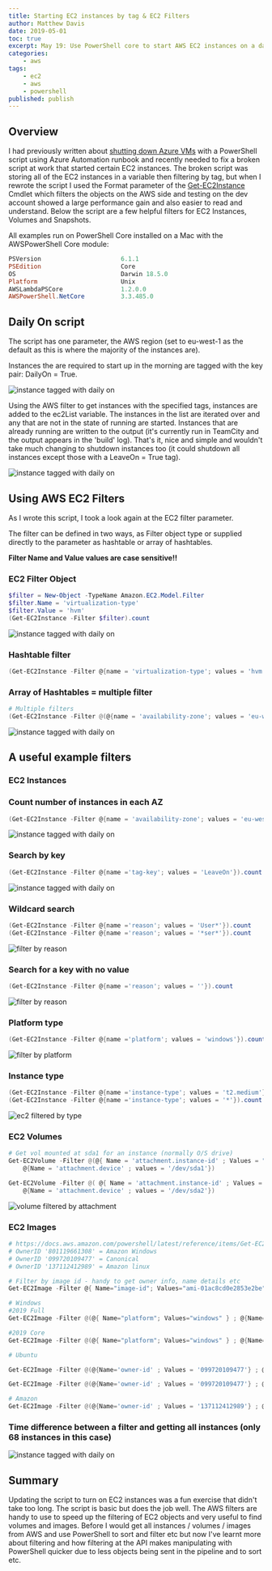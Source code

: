```yaml
---
title: Starting EC2 instances by tag & EC2 Filters
author: Matthew Davis
date: 2019-05-01
toc: true
excerpt: May 19: Use PowerShell core to start AWS EC2 instances on a daily schedule and some useful EC2 filters for PowerShell
categories:
    - aws
tags:
    - ec2
    - aws
    - powershell
published: publish
---
```


## Overview

I had previously written about [shutting down Azure VMs] with a PowerShell script using Azure Automation runbook and recently needed to fix a broken script at work that started certain EC2 instances.
The broken script was storing all of the EC2 instances in a variable then filtering by tag, but when I rewrote the script I used the Format parameter of the [Get-EC2Instance] Cmdlet which filters the objects on the AWS side and testing on the dev account showed a large performance gain and also easier to read and understand.
Below the script are a few helpful filters for EC2 Instances, Volumes and Snapshots.

All examples run on PowerShell Core installed on a Mac with the AWSPowerShell Core module:

```powershell
PSVersion                      6.1.1
PSEdition                      Core
OS                             Darwin 18.5.0
Platform                       Unix
AWSLambdaPSCore                1.2.0.0
AWSPowerShell.NetCore          3.3.485.0  
```

## Daily On script

The script has one parameter, the AWS region (set to eu-west-1 as the default as this is where the majority of the instances are).

Instances the are required to start up in the morning are tagged with the key pair: DailyOn = True.

![instance tagged with daily on](/images/aws-daily-on/daily-on-tag.png)

Using the AWS filter to get instances with the specified tags, instances are added to the ec2List variable.
The instances in the list are iterated over and any that are not in the state of running are started. Instances that are already running are written to the output (it's currently run in TeamCity and the output appears in the 'build' log).
That's it, nice and simple and wouldn't take much changing to shutdown instances too (it could shutdown all instances except those with a LeaveOn = True tag).

<script src="https://gist.github.com/MatthewJDavis/ed1f0a99c933bfa28ffbea49d2c6023c.js"></script>

![instance tagged with daily on](/images/aws-daily-on/start-daily-on-output.png)

## Using AWS EC2 Filters

As I wrote this script, I took a look again at the EC2 filter parameter.

The filter can be defined in two ways, as Filter object type or supplied directly to the parameter as hashtable or array of hashtables.

**Filter Name and Value values are case sensitive!!**

### EC2 Filter Object

```powershell
$filter = New-Object -TypeName Amazon.EC2.Model.Filter
$filter.Name = 'virtualization-type'
$filter.Value = 'hvm'
(Get-EC2Instance -Filter $filter).count
```

![instance tagged with daily on](/images/aws-daily-on/filter-object.png)

### Hashtable filter

```powershell
(Get-EC2Instance -Filter @{name = 'virtualization-type'; values = 'hvm' }).count
```



### Array of Hashtables = multiple filter

```powershell
# Multiple filters
(Get-EC2Instance -Filter @(@{name = 'availability-zone'; values = 'eu-west-1b' } ; @{name ='tag:DailyOn'; values = 'True'})).count
```

![instance tagged with daily on](/images/aws-daily-on/multi-filter.png)

## A useful example filters

### EC2 Instances

### Count number of instances in each AZ

```powershell
(Get-EC2Instance -Filter @{name = 'availability-zone'; values = 'eu-west-1a' }).count
```

![instance tagged with daily on](/images/aws-daily-on/az-count.png)

### Search by key

```powershell
(Get-EC2Instance -Filter @{name ='tag-key'; values = 'LeaveOn'}).count
```

![instance tagged with daily on](/images/aws-daily-on/tag-key.png)

### Wildcard search

```powershell
(Get-EC2Instance -Filter @{name ='reason'; values = 'User*'}).count
(Get-EC2Instance -Filter @{name ='reason'; values = '*ser*'}).count
```

![filter by reason](/images/aws-daily-on/filter-reason.png)

### Search for a key with no value

```powershell
(Get-EC2Instance -Filter @{name ='reason'; values = ''}).count
```

![filter by reason](/images/aws-daily-on/filter-reason-blank.png)

### Platform type

```powershell
(Get-EC2Instance -Filter @{name ='platform'; values = 'windows'}).count
```

![filter by platform](/images/aws-daily-on/filter-platform.png)

### Instance type

```powershell
(Get-EC2Instance -Filter @{name ='instance-type'; values = 't2.medium'}).count
(Get-EC2Instance -Filter @{name ='instance-type'; values = '*'}).count
```

![ec2 filtered by type](/images/aws-daily-on/filter-instance-type.png)

### EC2 Volumes

```powershell
# Get vol mounted at sda1 for an instance (normally O/S drive)
Get-EC2Volume -Filter @(@{ Name = 'attachment.instance-id' ; Values = "$($ec2Instance.Instances.instanceid)"} ;
    @{Name = 'attachment.device' ; values = '/dev/sda1'})

Get-EC2Volume -Filter @( @{ Name = 'attachment.instance-id' ; Values = "$($ec2Instance.Instances.instanceid)"} ; 
    @{Name = 'attachment.device' ; values = '/dev/sda2'})
```

![volume filtered by attachment](/images/aws-daily-on/attachment.png)


### EC2 Images

```powershell
# https://docs.aws.amazon.com/powershell/latest/reference/items/Get-EC2Image.html
# OwnerID '801119661308' = Amazon Windows
# OwnerID '099720109477' = Canonical
# OwnerID '137112412989' = Amazon linux

# Filter by image id - handy to get owner info, name details etc
Get-EC2Image -Filter @{ Name="image-id"; Values="ami-01ac8cd0e2853e2be" }

# Windows
#2019 Full
Get-EC2Image -Filter @(@{ Name="platform"; Values="windows" } ; @{Name='owner-id' ; Values = '801119661308'} ; @{Name='name'; Values = 'Windows_Server-2019-English-Full-Base-*'})

#2019 Core
Get-EC2Image -Filter @(@{ Name="platform"; Values="windows" } ; @{Name='owner-id' ; Values = '801119661308'} ; @{Name='name'; Values = 'Windows_Server-2019-English-Core-Base-*'})

# Ubuntu

Get-EC2Image -Filter @(@{Name='owner-id' ; Values = '099720109477'} ; @{Name='name'; Values = '*ubuntu-bionic-18.04-amd64-server-*'})

Get-EC2Image -Filter @(@{Name='owner-id' ; Values = '099720109477'} ; @{Name='name'; Values = '*ubuntu-xenial-16.04-amd64-server-*'})

# Amazon
Get-EC2Image -Filter @(@{Name='owner-id' ; Values = '137112412989'} ; @{Name='name'; Values = '*amzn2-ami-hvm-2.0.2019*'})
```

### Time difference between a filter and getting all instances (only 68 instances in this case)

![instance tagged with daily on](/images/aws-daily-on/filter-vs-all-instances.png)

## Summary

Updating the script to turn on EC2 instances was a fun exercise that didn't take too long. The script is basic but does the job well.
The AWS filters are handy to use to speed up the filtering of EC2 objects and very useful to find volumes and images. Before I would get all instances / volumes / images from AWS and use PowerShell to sort and filter etc but now I've learnt more about filtering and how filtering at the API makes manipulating with PowerShell quicker due to less objects being sent in the pipeline and to sort etc.

[shutting down Azure VMs]: https://matthewdavis111.com/azure/azure-auto-stop-vm-with-tag/
[Get-EC2Instance]: https://docs.aws.amazon.com/powershell/latest/reference/